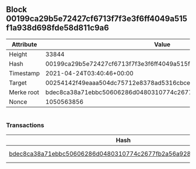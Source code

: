 ## Block 00199ca29b5e72427cf6713f7f3e3f6ff4049a515f1a938d698fde58d811c9a6

Attribute | Value
--- | ---
Height | 33844
Hash | 00199ca29b5e72427cf6713f7f3e3f6ff4049a515f1a938d698fde58d811c9a6
Timestamp | 2021-04-24T03:40:46+00:00
Target | 00254142f49eaaa504dc75712e8378ad5316cbcead634704b3734b6271167cc4
Merke root | bdec8ca38a71ebbc50606286d0480310774c2677fb2a56a928684af44fc924fb
Nonce | 1050563856

```

```

### Transactions

Hash | Amount
--- | ---
[bdec8ca38a71ebbc50606286d0480310774c2677fb2a56a928684af44fc924fb](bdec8ca38a71ebbc50606286d0480310774c2677fb2a56a928684af44fc924fb.md) | 10.00000000 SKEPTI 
